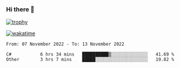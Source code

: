 ### Hi there 👋

[![trophy](https://github-profile-trophy.vercel.app/?username=cxnky&theme=dracula)](https://github.com/ryo-ma/github-profile-trophy)

[![wakatime](https://wakatime.com/badge/user/1c39c599-5497-41b9-a5be-2c4676e7fd23.svg)](https://wakatime.com/@1c39c599-5497-41b9-a5be-2c4676e7fd23)
<!--START_SECTION:waka-->

```text
From: 07 November 2022 - To: 13 November 2022

C#           6 hrs 34 mins   ██████████▒░░░░░░░░░░░░░░   41.69 %
Other        3 hrs 7 mins    █████░░░░░░░░░░░░░░░░░░░░   19.82 %
```

<!--END_SECTION:waka-->
